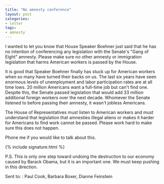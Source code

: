 ```yaml
---
title: "No amnesty conference"
layout: post
categories:
- letter
tags:
- amnesty
---
```


I wanted to let you know that House Speaker Boehner just said that he has no intention of conferencing any legislation with the Senate's "Gang of Eight" amnesty. Please make sure no other amnesty or immigration legislation that harms American workers is passed by the House.

It is good that Speaker Boehner finally has stuck up for American workers when so many have turned their backs on us. The last six years have seen enormous levels of unemployment and labor participation rates are at all time lows. 20 million Americans want a full-time job but can't find one. Despite this, the Senate passed legislation that would add 33 million additional foreign workers over the next decade. Whomever the Senate listened to before passing their amnesty, it wasn't jobless Americans.

The House of Representatives must listen to American workers and must understand that legislation that amnesties illegal aliens or makes it harder for Americans to find work cannot be passed. Please work hard to make sure this does not happen.

Phone me if you would like to talk about this.

{% include signature.html %}

P.S. This is only one step toward undoing the destruction to our economy caused by Barack Obama, but it is an important one. We must keep pushing in this direction.

Sent to:
: Paul Cook, Barbara Boxer, Dianne Feinstein
